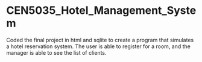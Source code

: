 # CEN5035_Hotel_Management_System
 Coded the final project in html and sqlite to create a program that simulates a hotel reservation system. The user is able to register for a room, and the manager is able to see the list of clients.
